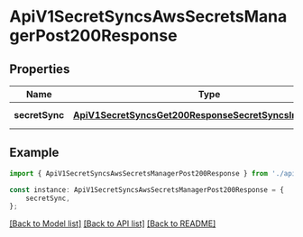 # ApiV1SecretSyncsAwsSecretsManagerPost200Response


## Properties

Name | Type | Description | Notes
------------ | ------------- | ------------- | -------------
**secretSync** | [**ApiV1SecretSyncsGet200ResponseSecretSyncsInnerAnyOf1**](ApiV1SecretSyncsGet200ResponseSecretSyncsInnerAnyOf1.md) |  | [default to undefined]

## Example

```typescript
import { ApiV1SecretSyncsAwsSecretsManagerPost200Response } from './api';

const instance: ApiV1SecretSyncsAwsSecretsManagerPost200Response = {
    secretSync,
};
```

[[Back to Model list]](../README.md#documentation-for-models) [[Back to API list]](../README.md#documentation-for-api-endpoints) [[Back to README]](../README.md)
